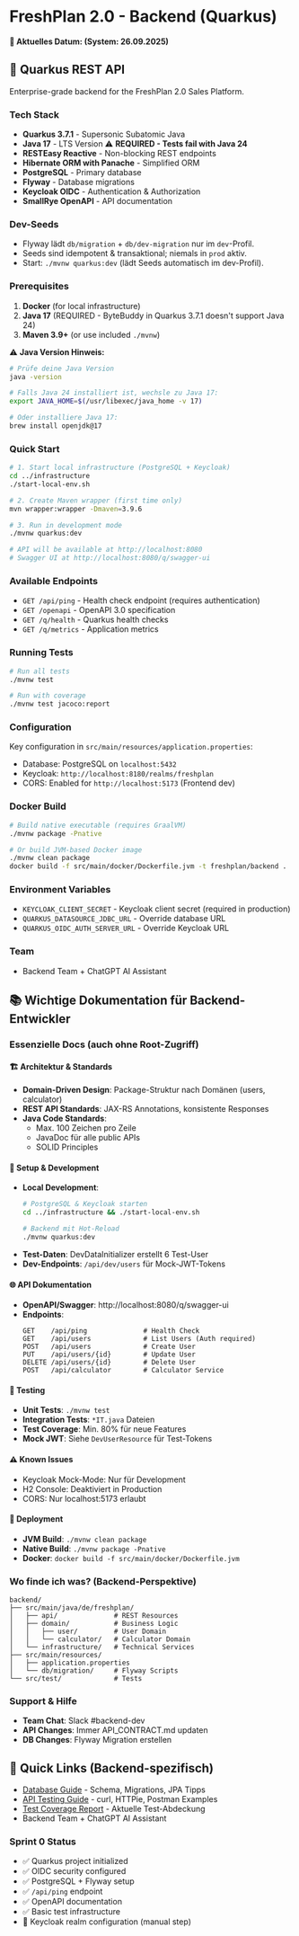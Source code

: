 # FreshPlan 2.0 - Backend (Quarkus)

**📅 Aktuelles Datum: <!-- AUTO_DATE --> (System: 26.09.2025)**

## 🚀 Quarkus REST API

Enterprise-grade backend for the FreshPlan 2.0 Sales Platform.

### Tech Stack
- **Quarkus 3.7.1** - Supersonic Subatomic Java
- **Java 17** - LTS Version ⚠️ **REQUIRED - Tests fail with Java 24**
- **RESTEasy Reactive** - Non-blocking REST endpoints
- **Hibernate ORM with Panache** - Simplified ORM
- **PostgreSQL** - Primary database
- **Flyway** - Database migrations
- **Keycloak OIDC** - Authentication & Authorization
- **SmallRye OpenAPI** - API documentation

### Dev-Seeds
- Flyway lädt `db/migration` + `db/dev-migration` nur im `dev`-Profil.
- Seeds sind idempotent & transaktional; niemals in `prod` aktiv.
- Start: `./mvnw quarkus:dev` (lädt Seeds automatisch im dev-Profil).

### Prerequisites

1. **Docker** (for local infrastructure)
2. **Java 17** (REQUIRED - ByteBuddy in Quarkus 3.7.1 doesn't support Java 24)
3. **Maven 3.9+** (or use included `./mvnw`)

⚠️ **Java Version Hinweis:**
```bash
# Prüfe deine Java Version
java -version

# Falls Java 24 installiert ist, wechsle zu Java 17:
export JAVA_HOME=$(/usr/libexec/java_home -v 17)

# Oder installiere Java 17:
brew install openjdk@17
```

### Quick Start

```bash
# 1. Start local infrastructure (PostgreSQL + Keycloak)
cd ../infrastructure
./start-local-env.sh

# 2. Create Maven wrapper (first time only)
mvn wrapper:wrapper -Dmaven=3.9.6

# 3. Run in development mode
./mvnw quarkus:dev

# API will be available at http://localhost:8080
# Swagger UI at http://localhost:8080/q/swagger-ui
```

### Available Endpoints

- `GET /api/ping` - Health check endpoint (requires authentication)
- `GET /openapi` - OpenAPI 3.0 specification
- `GET /q/health` - Quarkus health checks
- `GET /q/metrics` - Application metrics

### Running Tests

```bash
# Run all tests
./mvnw test

# Run with coverage
./mvnw test jacoco:report
```

### Configuration

Key configuration in `src/main/resources/application.properties`:
- Database: PostgreSQL on `localhost:5432`
- Keycloak: `http://localhost:8180/realms/freshplan`
- CORS: Enabled for `http://localhost:5173` (Frontend dev)

### Docker Build

```bash
# Build native executable (requires GraalVM)
./mvnw package -Pnative

# Or build JVM-based Docker image
./mvnw clean package
docker build -f src/main/docker/Dockerfile.jvm -t freshplan/backend .
```

### Environment Variables

- `KEYCLOAK_CLIENT_SECRET` - Keycloak client secret (required in production)
- `QUARKUS_DATASOURCE_JDBC_URL` - Override database URL
- `QUARKUS_OIDC_AUTH_SERVER_URL` - Override Keycloak URL

### Team

- Backend Team + ChatGPT AI Assistant

## 📚 Wichtige Dokumentation für Backend-Entwickler

### Essenzielle Docs (auch ohne Root-Zugriff)

#### 🏗️ Architektur & Standards
- **Domain-Driven Design**: Package-Struktur nach Domänen (users, calculator)
- **REST API Standards**: JAX-RS Annotations, konsistente Responses
- **Java Code Standards**: 
  - Max. 100 Zeichen pro Zeile
  - JavaDoc für alle public APIs
  - SOLID Principles

#### 🔧 Setup & Development
- **Local Development**:
  ```bash
  # PostgreSQL & Keycloak starten
  cd ../infrastructure && ./start-local-env.sh
  
  # Backend mit Hot-Reload
  ./mvnw quarkus:dev
  ```
- **Test-Daten**: DevDataInitializer erstellt 6 Test-User
- **Dev-Endpoints**: `/api/dev/users` für Mock-JWT-Tokens

#### 🌐 API Dokumentation
- **OpenAPI/Swagger**: http://localhost:8080/q/swagger-ui
- **Endpoints**:
  ```
  GET    /api/ping              # Health Check
  GET    /api/users             # List Users (Auth required)
  POST   /api/users             # Create User
  PUT    /api/users/{id}        # Update User
  DELETE /api/users/{id}        # Delete User
  POST   /api/calculator        # Calculator Service
  ```

#### 🧪 Testing
- **Unit Tests**: `./mvnw test`
- **Integration Tests**: `*IT.java` Dateien
- **Test Coverage**: Min. 80% für neue Features
- **Mock JWT**: Siehe `DevUserResource` für Test-Tokens

#### ⚠️ Known Issues
- Keycloak Mock-Mode: Nur für Development
- H2 Console: Deaktiviert in Production
- CORS: Nur localhost:5173 erlaubt

#### 🚀 Deployment
- **JVM Build**: `./mvnw clean package`
- **Native Build**: `./mvnw package -Pnative`
- **Docker**: `docker build -f src/main/docker/Dockerfile.jvm`

### Wo finde ich was? (Backend-Perspektive)
```
backend/
├── src/main/java/de/freshplan/
│   ├── api/              # REST Resources
│   ├── domain/           # Business Logic
│   │   ├── user/         # User Domain
│   │   └── calculator/   # Calculator Domain
│   └── infrastructure/   # Technical Services
├── src/main/resources/
│   ├── application.properties
│   └── db/migration/     # Flyway Scripts
└── src/test/             # Tests
```

### Support & Hilfe
- **Team Chat**: Slack #backend-dev
- **API Changes**: Immer API_CONTRACT.md updaten
- **DB Changes**: Flyway Migration erstellen

## 📖 Quick Links (Backend-spezifisch)

- [Database Guide](./DATABASE_GUIDE.md) - Schema, Migrations, JPA Tipps
- [API Testing Guide](./API_TESTING.md) - curl, HTTPie, Postman Examples
- [Test Coverage Report](./TEST_COVERAGE_REPORT.md) - Aktuelle Test-Abdeckung
- Backend Team + ChatGPT AI Assistant

### Sprint 0 Status
- ✅ Quarkus project initialized
- ✅ OIDC security configured
- ✅ PostgreSQL + Flyway setup
- ✅ `/api/ping` endpoint
- ✅ OpenAPI documentation
- ✅ Basic test infrastructure
- 🚧 Keycloak realm configuration (manual step)